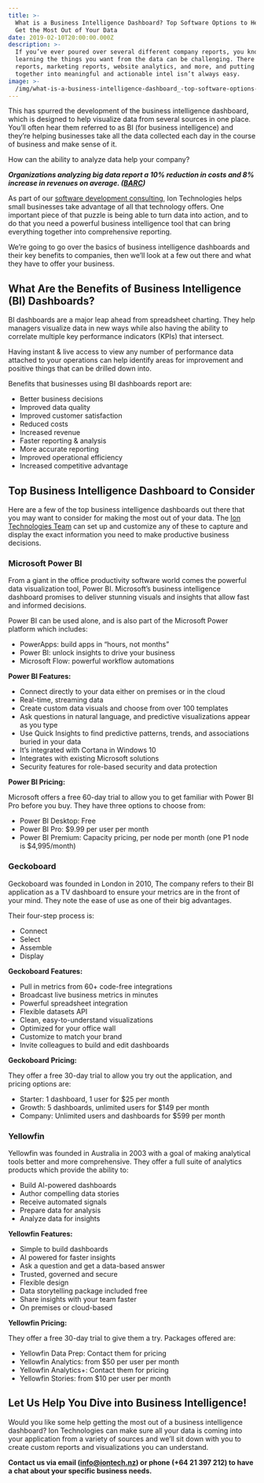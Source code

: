 ```yaml
---
title: >-
  What is a Business Intelligence Dashboard? Top Software Options to Help You
  Get the Most Out of Your Data
date: 2019-02-10T20:00:00.000Z
description: >-
  If you’ve ever poured over several different company reports, you know that
  learning the things you want from the data can be challenging. There are sales
  reports, marketing reports, website analytics, and more, and putting all those
  together into meaningful and actionable intel isn’t always easy.
image: >-
  /img/what-is-a-business-intelligence-dashboard_-top-software-options-to-help-you-get-the-most-out-of-your-data.png
---
```

This has spurred the development of the business intelligence dashboard, which is designed to help visualize data from several sources in one place. You’ll often hear them referred to as BI (for business intelligence) and they’re helping businesses take all the data collected each day in the course of business and make sense of it.

How can the ability to analyze data help your company?

<strong><em>Organizations analyzing big data report a 10% reduction in costs and 8% increase in revenues on average. (<a href="http://barc-research.com/big-data-analysis-shown-to-increase-revenues-and-reduce-costs/">BARC</a>)</em></strong>

As part of our <a href="https://www.iontech.nz/">software development consulting</a>, Ion Technologies helps small businesses take advantage of all that technology offers. One important piece of that puzzle is being able to turn data into action, and to do that you need a powerful business intelligence tool that can bring everything together into comprehensive reporting.

We’re going to go over the basics of business intelligence dashboards and their key benefits to companies, then we’ll look at a few out there and what they have to offer your business.

## What Are the Benefits of Business Intelligence (BI) Dashboards?

BI dashboards are a major leap ahead from spreadsheet charting. They help managers visualize data in new ways while also having the ability to correlate multiple key performance indicators (KPIs) that intersect.

Having instant & live access to view any number of performance data attached to your operations can help identify areas for improvement and positive things that can be drilled down into.

Benefits that businesses using BI dashboards report are:
<ul>
 	<li>Better business decisions</li>
 	<li>Improved data quality</li>
 	<li>Improved customer satisfaction</li>
 	<li>Reduced costs</li>
 	<li>Increased revenue</li>
 	<li>Faster reporting & analysis</li>
 	<li>More accurate reporting</li>
 	<li>Improved operational efficiency</li>
 	<li>Increased competitive advantage</li>
</ul>

## Top Business Intelligence Dashboard to Consider

Here are a few of the top business intelligence dashboards out there that you may want to consider for making the most out of your data. The <a href="https://www.iontech.nz/about-us">Ion Technologies Team</a> can set up and customize any of these to capture and display the exact information you need to make productive business decisions.

### Microsoft Power BI

From a giant in the office productivity software world comes the powerful data visualization tool, Power BI. Microsoft’s business intelligence dashboard promises to deliver stunning visuals and insights that allow fast and informed decisions.

Power BI can be used alone, and is also part of the Microsoft Power platform which includes:
<ul>
 	<li>PowerApps: build apps in “hours, not months”</li>
 	<li>Power BI: unlock insights to drive your business</li>
 	<li>Microsoft Flow: powerful workflow automations</li>
</ul>
<strong>Power BI Features:</strong>
<ul>
 	<li>Connect directly to your data either on premises or in the cloud</li>
 	<li>Real-time, streaming data</li>
 	<li>Create custom data visuals and choose from over 100 templates</li>
 	<li>Ask questions in natural language, and predictive visualizations appear as you type</li>
 	<li>Use Quick Insights to find predictive patterns, trends, and associations buried in your data</li>
 	<li>It’s integrated with Cortana in Windows 10</li>
 	<li>Integrates with existing Microsoft solutions</li>
 	<li>Security features for role-based security and data protection</li>
</ul>

<strong>Power BI Pricing:</strong>

Microsoft offers a free 60-day trial to allow you to get familiar with Power BI Pro before you buy. They have three options to choose from:
<ul>
 	<li>Power BI Desktop: Free</li>
 	<li>Power BI Pro: $9.99 per user per month</li>
 	<li>Power BI Premium: Capacity pricing, per node per month (one P1 node is $4,995/month)</li>
</ul>

### Geckoboard

Geckoboard was founded in London in 2010, The company refers to their BI application as a TV dashboard to ensure your metrics are in the front of your mind. They note the ease of use as one of their big advantages.

Their four-step process is:
<ul>
 	<li>Connect</li>
 	<li>Select</li>
 	<li>Assemble</li>
 	<li>Display</li>
</ul>
<strong>Geckoboard Features: </strong>
<ul>
 	<li>Pull in metrics from 60+ code-free integrations</li>
 	<li>Broadcast live business metrics in minutes</li>
 	<li>Powerful spreadsheet integration</li>
 	<li>Flexible datasets API</li>
 	<li>Clean, easy-to-understand visualizations</li>
 	<li>Optimized for your office wall</li>
 	<li>Customize to match your brand</li>
 	<li>Invite colleagues to build and edit dashboards</li>
</ul>
<strong>Geckoboard Pricing:</strong>

They offer a free 30-day trial to allow you try out the application, and pricing options are:
<ul>
 	<li>Starter: 1 dashboard, 1 user for $25 per month</li>
 	<li>Growth: 5 dashboards, unlimited users for $149 per month</li>
 	<li>Company: Unlimited users and dashboards for $599 per month</li>
</ul>

### Yellowfin
Yellowfin was founded in Australia in 2003 with a goal of making analytical tools better and more comprehensive. They offer a full suite of analytics products which provide the ability to:
<ul>
 	<li>Build AI-powered dashboards</li>
 	<li>Author compelling data stories</li>
 	<li>Receive automated signals</li>
 	<li>Prepare data for analysis</li>
 	<li>Analyze data for insights</li>
</ul>
<strong>Yellowfin Features:</strong>
<ul>
 	<li>Simple to build dashboards</li>
 	<li>AI powered for faster insights</li>
 	<li>Ask a question and get a data-based answer</li>
 	<li>Trusted, governed and secure</li>
 	<li>Flexible design</li>
 	<li>Data storytelling package included free</li>
 	<li>Share insights with your team faster</li>
 	<li>On premises or cloud-based</li>
</ul>
<strong>Yellowfin Pricing:</strong>

They offer a free 30-day trial to give them a try. Packages offered are:
<ul>
 	<li>Yellowfin Data Prep: Contact them for pricing</li>
 	<li>Yellowfin Analytics: from $50 per user per month</li>
 	<li>Yellowfin Analytics+: Contact them for pricing</li>
 	<li>Yellowfin Stories: from $10 per user per month</li>
</ul>

## Let Us Help You Dive into Business Intelligence!

Would you like some help getting the most out of a business intelligence dashboard? Ion Technologies can make sure all your data is coming into your application from a variety of sources and we’ll sit down with you to create custom reports and visualizations you can understand.

<strong>Contact us via email (info@iontech.nz) or phone (+64 21 397 212) to have a chat about your specific business needs.</strong>
